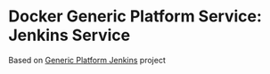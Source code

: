 # Docker Generic Platform Service: Jenkins Service

Based on [Generic Platform Jenkins](https://github.com/tpbtools/gp-jenkins) project
